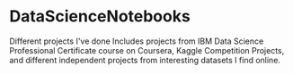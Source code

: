 # DataScienceNotebooks
Different projects I've done
Includes projects from IBM Data Science Professional Certificate course on Coursera, Kaggle Competition Projects, and different independent projects from interesting datasets I find online.
